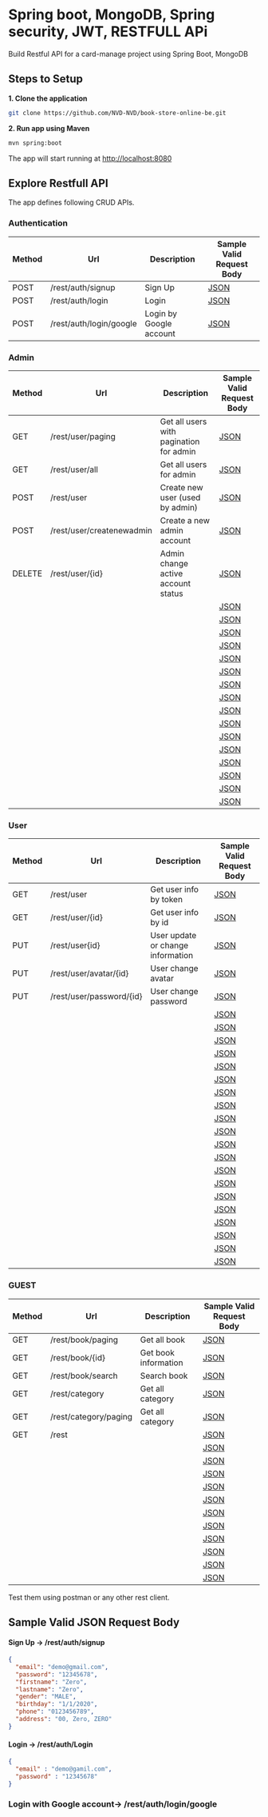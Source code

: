 # Spring boot, MongoDB, Spring security, JWT, RESTFULL APi

Build Restful API for a card-manage project using Spring Boot, MongoDB

## Steps to Setup

**1. Clone the application**
```bash
git clone https://github.com/NVD-NVD/book-store-online-be.git
```

**2. Run app using Maven**
```bash
mvn spring:boot
```

The app will start running at <http://localhost:8080>

## Explore Restfull API

The app defines following CRUD APIs.

### Authentication
| Method | Url | Description | Sample Valid Request Body |
|--------|-----|-------------|---------------------------|
| POST   | /rest/auth/signup | Sign Up| [JSON](#signup)|
| POST   | /rest/auth/login  | Login| [JSON](#login)
| POST   | /rest/auth/login/google | Login by Google account| [JSON](#logingoogle)   |

### Admin
| Method | Url | Description | Sample Valid Request Body |
|--------|-----|-------------|---------------------------|
| GET    | /rest/user/paging | Get all users with pagination for admin | [JSON](#userpaging) |
| GET    | /rest/user/all    | Get all users for admin | [JSON](#alluser) |
| POST   | /rest/user        | Create new user (used by admin) | [JSON](#postuser) |
| POST   | /rest/user/createnewadmin | Create a new admin account | [JSON](#creatanewadmin) |
| DELETE | /rest/user/{id} | Admin change active account status | [JSON](#deleteuser) |
| | | | [JSON](#) |
| | | | [JSON](#) |
| | | | [JSON](#) |
| | | | [JSON](#) |
| | | | [JSON](#) |
| | | | [JSON](#) |
| | | | [JSON](#) |
| | | | [JSON](#) |
| | | | [JSON](#) |
| | | | [JSON](#) |
| | | | [JSON](#) |
| | | | [JSON](#) |
| | | | [JSON](#) |
| | | | [JSON](#) |
| | | | [JSON](#) |
| | | | [JSON](#) |

### User
| Method | Url | Description | Sample Valid Request Body |
|--------|-----|-------------|---------------------------|
| GET    | /rest/user | Get user info by token | [JSON](#getuser) |
| GET    | /rest/user/{id} | Get user info by id | [JSON](#getuserid) |
| PUT    | /rest/user{id} | User update or change information | [JSON](#putuser) |
| PUT    | /rest/user/avatar/{id} | User change avatar | [JSON](#putavatar) |
| PUT    | /rest/user/password/{id} | User change password | [JSON](#putpassword) |
| | | | [JSON](#) |
| | | | [JSON](#) |
| | | | [JSON](#) |
| | | | [JSON](#) |
| | | | [JSON](#) |
| | | | [JSON](#) |
| | | | [JSON](#) |
| | | | [JSON](#) |
| | | | [JSON](#) |
| | | | [JSON](#) |
| | | | [JSON](#) |
| | | | [JSON](#) |
| | | | [JSON](#) |
| | | | [JSON](#) |
| | | | [JSON](#) |
| | | | [JSON](#) |
| | | | [JSON](#) |
| | | | [JSON](#) |
| | | | [JSON](#) |
| | | | [JSON](#) |

### GUEST
| Method | Url | Description | Sample Valid Request Body |
|--------|-----|-------------|---------------------------|
| GET    | /rest/book/paging | Get all book | [JSON](#bookpaging) |
| GET    | /rest/book/{id}   | Get book information| [JSON](#bookinfo) |
| GET    | /rest/book/search| Search book | [JSON](#searchbook) |
| GET    | /rest/category    | Get all category | [JSON](#) |
| GET    | /rest/category/paging    | Get all category | [JSON](#categorypaging) |
| GET    | /rest| | [JSON](#) |
| | | | [JSON](#) |
| | | | [JSON](#) |
| | | | [JSON](#) |
| | | | [JSON](#) |
| | | | [JSON](#) |
| | | | [JSON](#) |
| | | | [JSON](#) |
| | | | [JSON](#) |
| | | | [JSON](#) |
| | | | [JSON](#) |
| | | | [JSON](#) |




Test them using postman or any other rest client.
## Sample Valid JSON Request Body

#### <a id="signup"> Sign Up -> /rest/auth/signup</a>
```json
{
  "email": "demo@gmail.com",
  "password": "12345678",
  "firstname": "Zero",
  "lastname": "Zero",
  "gender": "MALE",
  "birthday": "1/1/2020",
  "phone": "0123456789",
  "address": "00, Zero, ZERO"
}
```

#### <a id="login"> Login -> /rest/auth/Login</a>
```json
{
  "email" : "demo@gamil.com",
  "password" : "12345678"
}
```
### <a id="logingoogle"> Login with Google account-> /rest/auth/login/google </a>
```json

```
### 